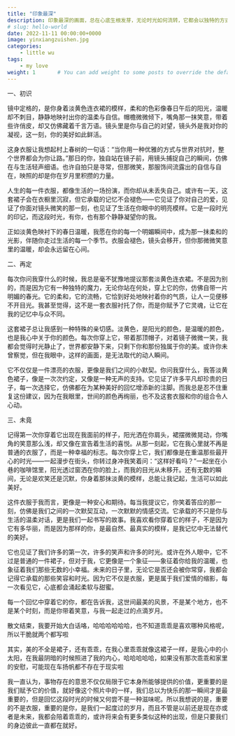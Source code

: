```yaml
---
title: "印象最深"
description: 印象最深的画面，总在心底生根发芽，无论时光如何流转，它都会以独特的方式，永远鲜活。
# slug: hello-world
date: 2022-11-11 00:00:00+0000
image: yinxiangzuishen.jpg
categories:
    - little wu
tags:
    - my love
weight: 1       # You can add weight to some posts to override the default sorting (date descending)
---
```

一、初识

镜中定格的，是你身着淡黄色连衣裙的模样，柔和的色彩像春日午后的阳光，温暖却不刺目，静静地映衬出你的温柔与自信。帽檐微微倾下，嘴角那一抹笑意，带着些许俏皮，却又仿佛藏着千言万语。镜头里是你与自己的对望，镜头外是我对你的凝视，这一刻，你的美好如此鲜活。

这身衣服让我想起村上春树的一句话：“当你用一种优雅的方式与世界对抗时，整个世界都会为你让路。”那日的你，独自站在镜子前，用镜头捕捉自己的瞬间，仿佛在与生活轻声细语。也许自拍只是寻常，但那微笑，那服饰间流露出的自信与自在，映照的却是你在岁月里积攒的力量。

人生的每一件衣服，都像生活的一场扮演，而你却从未丢失自己。或许有一天，这套裙子会在衣橱里沉寂，但它承载的记忆不会褪色——它见证了你对自己的爱，见证了你面对镜头微笑的那一刻，也见证了生活在你眼中的明亮模样。它是一段时光的印记，而这段时光，有你，也有那个静静凝望你的我。

正如淡黄色映衬下的春日温暖，我愿在你的每一个明媚瞬间中，成为那一抹柔和的光影，伴随你走过生活的每一个季节。衣服会褪色，镜头会移开，但你那微微笑意里的温暖，却会永远留在心间。



二、再定

每次你问我穿什么的时候，我总是毫不犹豫地提议那套淡黄色连衣裙。不是因为别的，而是因为它有一种独特的魔力，无论你站在何处，穿上它的你，仿佛自带一片明媚的春光。它的柔和，它的流畅，它恰到好处地映衬着你的气质，让人一见便移不开目光。我甚至觉得，这不是一套衣服衬托了你，而是你赋予了它灵魂，让它在我的记忆中与众不同。

这套裙子总让我感到一种特殊的亲切感。淡黄色，是阳光的颜色，是温暖的颜色，也是我心中关于你的颜色。每次你穿上它，带着那顶帽子，对着镜子微微一笑，我都会觉得时光静止了，世界都安静下来，只剩下你和那份独属于你的美。或许你未曾察觉，但在我眼中，这样的画面，是无法取代的动人瞬间。

它不仅仅是一件漂亮的衣服，更像是我们之间的小默契。你问我穿什么，我答淡黄色裙子，像是一次次约定，又像是一种无声的支持。它见证了许多平凡却珍贵的日子，每一次选择它，仿佛都在为某种美好的回忆增添新的注脚。而我总是忍不住重复这份建议，因为在我眼里，世间的颜色再绚丽，也不及这套衣服和你的组合令人心动。





三、未竟

记得第一次你穿着它出现在我面前的样子，阳光洒在你肩头，裙摆微微晃动，你嘴角的笑意那么浅，却又像在宣告着生活的喜悦。从那一刻起，它在我心里就不再是普通的衣服了，而是一种幸福的标志。每次你穿上它，我们都像是在重温那些最开心的时光——一起漫步在街头，你转过身冲我笑着问：“这样好看吗？”一起坐在小巷的咖啡馆里，阳光透过窗洒在你的脸上，而我的目光从未移开。还有无数的瞬间，无论是欢笑还是沉默，你身着那抹淡黄的模样，总能让我记起，生活可以如此美好。

这件衣服于我而言，更像是一种安心和期待。每当我提议它，你笑着答应的那一刻，仿佛是我们之间的一次默契互动，一次默默的情感交流。它承载的不只是你与生活的温柔对话，更是我们一起书写的故事。我喜欢看你穿着它的样子，不是因为它有多华丽，而是因为那样的你，是最自然、最真实的模样，是我记忆中无法替代的美好。

它也见证了我们许多的第一次，许多的笑声和许多的时光。或许在外人眼中，它不过是普通的一件裙子，但对于我，它更像是一个象征——象征着你给我的温暖，也象征着我们那些无数的小幸福。未来的日子里，无论它是否还会被你常穿，我都会记得它承载的那些笑容和时光。因为它不仅是衣服，更是属于我们爱情的缩影，每一次看见它，心底都会涌起柔软与甜蜜。

每一个回忆中穿着它的你，都在告诉我，这世间最美的风景，不是某个地方，也不是某个时刻，而是你带着笑意，与我一起走过的点滴岁月。



散文结束，我要开始大白话咯，哈哈哈哈哈哈，也不知道乖乖是喜欢哪种风格呢，所以干脆就两个都写啦

其实，美的不全是裙子，还有乖乖，在我心里乖乖就像这裙子一样，是我心中的小太阳，在我最阴暗的时候照进了我的内心，哈哈哈哈哈，如果没有那次乖乖和家里的安慰，可能现在车扬帆都不存在于现实啦

我一直认为，事物存在的意思不仅仅局限于它本身所能够提供的价值，更重要的是我们赋予它的价值，就好像这个照片中的一样，我们总以为快乐的那一瞬间才是最重要的，但是回忆这段时光的时候又何尝不是一种滋味呢。所以我想说的是，重要的不是衣服，重要的是你，是我们一起度过的岁月，而且不管是以前还是现在亦或者是未来，我都会陪着乖乖的，或许将来会有更多类似这种的出现，但是只要我们的身边彼此一直都在就好。